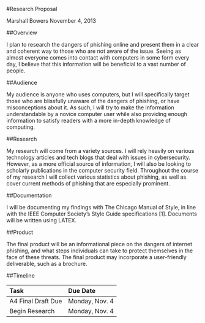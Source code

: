 #Research Proposal

Marshall Bowers
November 4, 2013

##Overview

I plan to research the dangers of phishing online and present them in a clear and coherent way to those who are not aware of the issue. Seeing as almost everyone comes into contact with computers in some form every day, I believe that this information will be beneficial to a vast number of people.

##Audience

My audience is anyone who uses computers, but I will specifically target those who are blissfully unaware of the dangers of phishing, or have misconceptions about it. As such, I will try to make the information understandable by a novice computer user while also providing enough information to satisfy readers with a more in-depth knowledge of computing.

##Research
My research will come from a variety sources. I will rely heavily on various technology articles and tech blogs that deal with issues in cybersecurity. However, as a more official source of information, I will also be looking to scholarly publications in the computer security field. Throughout the course of my research I will collect various statistics about phishing, as well as cover current methods of phishing that are especially prominent.

##Documentation

I will be documenting my findings with The Chicago Manual of Style, in line with the IEEE Computer Society’s Style Guide specifications [1]. Documents will be written using LATEX.##Product

The final product will be an informational piece on the dangers of internet phishing, and what steps individuals can take to protect themselves in the face of these threats. The final product may incorporate a user-friendly deliverable, such as a brochure.

##Timeline

Task | Due Date
:--- | :---
A4 Final Draft Due | Monday, Nov. 4
Begin Research | Monday, Nov. 4